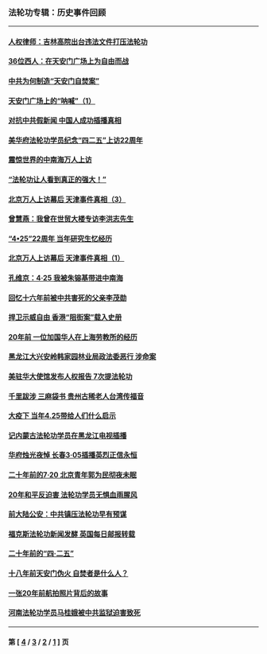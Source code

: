 ### 法轮功专辑：历史事件回顾
---
#### [人权律师：吉林高院出台违法文件打压法轮功](../../pages/nf5793/n13825665.md?11080430) 
#### [36位西人：在天安门广场上为自由而战](../../pages/nf5793/n13390029.md?11080430) 
#### [中共为何制造“天安门自焚案”](../../pages/nf5793/n13183270.md?11080430) 
#### [天安门广场上的“呐喊”（1）](../../pages/nf5793/n13105277.md?11080430) 
#### [对抗中共假新闻 中国人成功插播真相](../../pages/nf5793/n12910618.md?11080430) 
#### [美华府法轮功学员纪念“四二五”上访22周年](../../pages/nf5793/n12904445.md?11080430) 
#### [震惊世界的中南海万人上访](../../pages/nf5793/n12903976.md?11080430) 
#### [“法轮功让人看到真正的强大！”](../../pages/nf5793/n12903195.md?11080430) 
#### [北京万人上访幕后 天津事件真相（3）](../../pages/nf5793/n12902807.md?11080430) 
#### [曾慧燕：我曾在世贸大楼专访李洪志先生](../../pages/nf5793/n12898729.md?11080430) 
#### [“4•25”22周年 当年研究生忆经历](../../pages/nf5793/n12894152.md?11080430) 
#### [北京万人上访幕后 天津事件真相（1）](../../pages/nf5793/n12885174.md?11080430) 
#### [孔维京：4·25 我被朱镕基带进中南海](../../pages/nf5793/n12864987.md?11080430) 
#### [回忆十六年前被中共害死的父亲李茂勋](../../pages/nf5793/n12880270.md?11080430) 
#### [捍卫示威自由 香港“阻街案”载入史册](../../pages/nf5793/n12811245.md?11080430) 
#### [20年前 一位加国华人在上海劳教所的经历](../../pages/nf5793/n12707932.md?11080430) 
#### [黑龙江大兴安岭韩家园林业局政法委恶行 涉命案](../../pages/nf5793/n12622815.md?11080430) 
#### [美驻华大使馆发布人权报告 7次提法轮功](../../pages/nf5793/n12520541.md?11080430) 
#### [千里跋涉 三麻袋书 贵州古稀老人台湾传福音](../../pages/nf5793/n12198750.md?11080430) 
#### [大疫下 当年4.25带给人们什么启示](../../pages/nf5793/n12058565.md?11080430) 
#### [记内蒙古法轮功学员在黑龙江电视插播](../../pages/nf5793/n11699194.md?11080430) 
#### [华府烛光夜悼 长春3·05插播英烈正信永恒](../../pages/nf5793/n11397432.md?11080430) 
#### [二十年前的7·20 北京青年郭为民彻夜未眠](../../pages/nf5793/n11354195.md?11080430) 
#### [20年和平反迫害 法轮功学员无惧血雨腥风](../../pages/nf5793/n11348279.md?11080430) 
#### [前大陆公安：中共镇压法轮功早有预谋](../../pages/nf5793/n11352168.md?11080430) 
#### [福克斯法轮功新闻发酵  英国每日邮报转载](../../pages/nf5793/n11285952.md?11080430) 
#### [二十年前的“四·二五”](../../pages/nf5793/n11207639.md?11080430) 
#### [十八年前天安门伪火 自焚者是什么人？](../../pages/nf5793/n10996556.md?11080430) 
#### [一张20年前航拍照片背后的故事](../../pages/nf5793/n10693797.md?11080430) 
#### [河南法轮功学员马桂娥被中共监狱迫害致死](../../pages/nf5793/n10684974.md?11080430) 

---
#### 第 [ [4](./4.md?11080430) / [3](./3.md?11080430) / [2](./2.md?11080430) / [1](./1.md?11080430) ] 页
